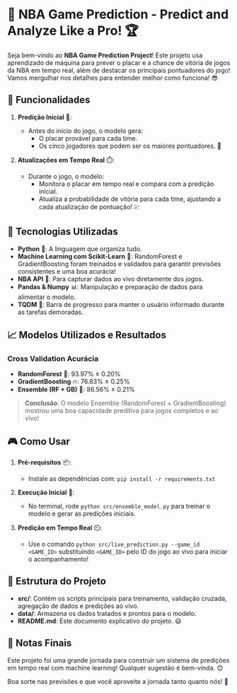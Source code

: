 # 🏀 NBA Game Prediction - Predict and Analyze Like a Pro! 🏆

Seja bem-vindo ao **NBA Game Prediction Project**! Este projeto usa aprendizado de máquina para prever o placar e a chance de vitória de jogos da NBA em tempo real, além de destacar os principais pontuadores do jogo! Vamos mergulhar nos detalhes para entender melhor como funciona! 😎

## 🚀 Funcionalidades

1. **Predição Inicial** 🔮:
   - Antes do início do jogo, o modelo gera:
     - O placar provável para cada time.
     - Os cinco jogadores que podem ser os maiores pontuadores. 🎯

2. **Atualizações em Tempo Real** ⏱️:
   - Durante o jogo, o modelo:
     - Monitora o placar em tempo real e compara com a predição inicial.
     - Atualiza a probabilidade de vitória para cada time, ajustando a cada atualização de pontuação! 💹

## 🔧 Tecnologias Utilizadas

- **Python** 🐍: A linguagem que organiza tudo.
- **Machine Learning com Scikit-Learn** 🤖: RandomForest e GradientBoosting foram treinados e validados para garantir previsões consistentes e uma boa acurácia!
- **NBA API** 🏀: Para capturar dados ao vivo diretamente dos jogos.
- **Pandas & Numpy** 📊: Manipulação e preparação de dados para alimentar o modelo.
- **TQDM** 🚀: Barra de progresso para manter o usuário informado durante as tarefas demoradas.

## 📈 Modelos Utilizados e Resultados

### Cross Validation Acurácia

- **RandomForest** 🌲: 93.97% ± 0.20%
- **GradientBoosting** 🔥: 76.83% ± 0.25%
- **Ensemble (RF + GB)** 🤝: 86.56% ± 0.21%

> **Conclusão**: O modelo Ensemble (RandomForest + GradientBoosting) mostrou uma boa capacidade preditiva para jogos completos e ao vivo!

## 🎮 Como Usar

1. **Pré-requisitos** 📦:
   - Instale as dependências com: `pip install -r requirements.txt`

2. **Execução Inicial** 🚀:
   - No terminal, rode `python src/ensemble_model.py` para treinar o modelo e gerar as predições iniciais.

3. **Predição em Tempo Real** ⏲️:
   - Use o comando `python src/live_prediction.py --game_id <GAME_ID>` substituindo `<GAME_ID>` pelo ID do jogo ao vivo para iniciar o acompanhamento!

## 📁 Estrutura do Projeto

- **src/**: Contém os scripts principais para treinamento, validação cruzada, agregação de dados e predições ao vivo.
- **data/**: Armazena os dados tratados e prontos para o modelo.
- **README.md**: Este documento explicativo do projeto. 😃

## 📝 Notas Finais

Este projeto foi uma grande jornada para construir um sistema de predições em tempo real com machine learning! Qualquer sugestão é bem-vinda. 😊 

Boa sorte nas previsões e que você aproveite a jornada tanto quanto nós! 🏅
